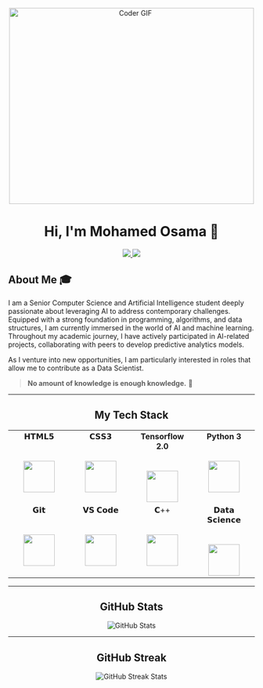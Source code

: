 <p align="center">
    <img src="https://media.giphy.com/media/SWoSkN6DxTszqIKEqv/giphy.gif" alt="Coder GIF" width="500" height="400">
</p>

<h1 align="center">Hi, I'm Mohamed Osama 👋</h1>
<p align="center">
    <a href="https://www.linkedin.com/in/-mohamedosama">
        <img src="https://img.shields.io/badge/linkedin-%230177B5?style=flat&logo=linkedin&logoColor=white"/>
    </a>
    <a href="https://www.instagram.com/mohammed_osamaa_">
        <img src="https://img.shields.io/badge/instagram-%23E4415F?style=flat&logo=instagram&logoColor=white"/>
    </a>
</p>

## About Me :mortar_board:
I am a Senior Computer Science and Artificial Intelligence student deeply passionate about leveraging AI to address contemporary challenges. Equipped with a strong foundation in programming, algorithms, and data structures, I am currently immersed in the world of AI and machine learning. Throughout my academic journey, I have actively participated in AI-related projects, collaborating with peers to develop predictive analytics models. 

As I venture into new opportunities, I am particularly interested in roles that allow me to contribute as a Data Scientist.

> **No amount of knowledge is enough knowledge.** 🧠

---

<h2 align="center">My Tech Stack</h2>

<table align="center">
  <tbody>
    <tr valign="top">
      <td width="25%" align="center">
        <span>𝗛𝗧𝗠𝗟𝟱</span><br><br><br>
        <img height="64px" src="https://cdn.svgporn.com/logos/html-5.svg">
      </td>
      <td width="25%" align="center">
        <span>𝗖𝗦𝗦𝟯</span><br><br><br>
        <img height="64px" src="https://cdn.svgporn.com/logos/css-3.svg">
      </td>
      <td width="25%" align="center">
        <span><b>Tensorflow 2.0</b></span><br><br><br>
        <img height="64px" src="https://cdn.svgporn.com/logos/tensorflow.svg">
      </td>
      <td width="25%" align="center">
        <span><b>Python 3</b></span><br><br><br>
        <img height="64px" src="https://cdn.svgporn.com/logos/python.svg">
      </td>
    </tr>
    <tr valign="top">
      <td width="25%" align="center">
        <span>𝗚𝗶𝘁</span><br><br><br>
        <img height="64px" src="https://cdn.svgporn.com/logos/git-icon.svg">
      </td>
      <td width="25%" align="center">
        <span>𝗩𝗦 𝗖𝗼𝗱𝗲</span><br><br><br>
        <img height="64px" src="https://cdn.svgporn.com/logos/visual-studio-code.svg">
      </td>
      <td width="25%" align="center">
        <span>𝗖++</span><br><br><br>
        <img height="64px" src="https://cdn.svgporn.com/logos/c-plusplus.svg">
      </td>
      <td width="25%" align="center">
        <span>𝗗𝗮𝘁𝗮 𝗦𝗰𝗶𝗲𝗻𝗰𝗲</span><br><br><br>
        <img height="64px" src="https://cdn.svgporn.com/logos/jupyter.svg">
      </td>
    </tr>
  </tbody>
</table>

---

<h2 align="center">GitHub Stats</h2>
<p align="center">
    <img src="https://github-readme-stats.vercel.app/api?username=MOsama10&show_icons=true" alt="GitHub Stats"/>
</p>

---

<h2 align="center">GitHub Streak</h2>
<p align="center">
    <img src="https://github-readme-streak-stats.herokuapp.com/?user=MOsama10" alt="GitHub Streak Stats"/>
</p>
